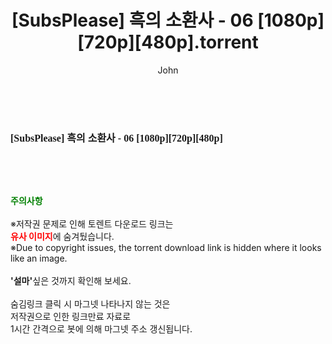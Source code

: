 ﻿---
layout: post
title:  "[SubsPlease] 흑의 소환사 - 06 [1080p][720p][480p].torrent"
author: John
categories: [ 애니메이션 ]
tags: [  ]
image:  
description: "[SubsPlease] 흑의 소환사 - 06 [1080p][720p][480p] torrent 정보 공유"
toc: true
toc_sticky: true
---

<br>
<div class="view-img">
<a class="view_image" href="http://torrentmobile61.com/bbs/view_image.php?fn=%2Fdata%2Ffile%2Fani%2F3735183265_rvmN46zW_8a7ae188ae9c4da9323120cadeb44257cb8df012.jpg" target="_blank"><img alt="" class="img-tag" content="http://torrentmobile61.com/data/file/ani/3735183265_rvmN46zW_8a7ae188ae9c4da9323120cadeb44257cb8df012.jpg" itemprop="image" src="http://torrentmobile61.com/data/file/ani/3735183265_rvmN46zW_8a7ae188ae9c4da9323120cadeb44257cb8df012.jpg"/></a></div><div class="view-content" itemprop="description">
<p><span style="font-family:nanumsquareround;font-size:16px;font-weight:700;white-space:nowrap;background-color:rgb(255,255,255);">[SubsPlease] 흑의 소환사 - 06 [1080p][720p][480p]</span> </p> </div>
    
<br><br><br>
<p data-ke-size="size16"><b><span style="color: green;">주의사항</span></b><br /><br />※저작권 문제로 인해 토렌트 다운로드 링크는<br /><b><span style="color: red;">유사 이미지</span></b>에 숨겨뒀습니다.<br />※Due to copyright issues, the torrent download link is hidden where it looks like an image.<br /><br /><b>'설마'</b>싶은 것까지 확인해 보세요.<br /><br />숨김링크 클릭 시 마그넷 나타나지 않는 것은<br />저작권으로 인한 링크만료 자료로<br />1시간 간격으로 봇에 의해 마그넷 주소 갱신됩니다.</p>
